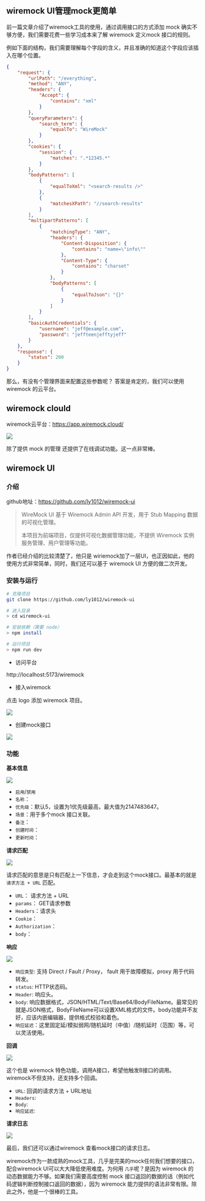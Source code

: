 ## wiremock UI管理mock更简单

前一篇文章介绍了wiremock工具的使用，通过调用接口的方式添加 mock 确实不够方便，我们需要花费一些学习成本来了解 wiremock 定义mock 接口的规则。


例如下面的结构，我们需要理解每个字段的含义，并且准确的知道这个字段应该插入在哪个位置。

```json
{
    "request": {
        "urlPath": "/everything",
        "method": "ANY",
        "headers": {
            "Accept": {
                "contains": "xml"
            }
        },
        "queryParameters": {
            "search_term": {
                "equalTo": "WireMock"
            }
        },
        "cookies": {
            "session": {
                "matches": ".*12345.*"
            }
        },
        "bodyPatterns": [
            {
                "equalToXml": "<search-results />"
            },
            {
                "matchesXPath": "//search-results"
            }
        ],
        "multipartPatterns": [
            {
                "matchingType": "ANY",
                "headers": {
                    "Content-Disposition": {
                        "contains": "name=\"info\""
                    },
                    "Content-Type": {
                        "contains": "charset"
                    }
                },
                "bodyPatterns": [
                    {
                        "equalToJson": "{}"
                    }
                ]
            }
        ],
        "basicAuthCredentials": {
            "username": "jeff@example.com",
            "password": "jeffteenjefftyjeff"
        }
    },
    "response": {
        "status": 200
    }
}
```

那么，有没有个管理界面来配置这些参数呢？ 答案是肯定的，我们可以使用 wiremock 的云平台。

## wiremock clould

wiremock云平台：https://app.wiremock.cloud/

![](./wiremock_cloud.png)

除了提供 mock 的管理 还提供了在线调试功能。这一点非常棒。

## wiremock UI

### 介绍

github地址：https://github.com/ly1012/wiremock-ui

> WireMock UI 基于 Wiremock Admin API 开发，用于 Stub Mapping 数据的可视化管理。
>
> 本项目为前端项目，仅提供可视化数据管理功能，不提供 Wiremock 实例服务管理、用户管理等功能。

作者已经介绍的比较清楚了，他只是 wiriemock加了一层UI，也正因如此，他的使用方式非常简单，同时，我们还可以基于 wiremock UI 方便的做二次开发。

### 安装与运行

```bash
# 克隆项目
git clone https://github.com/ly1012/wiremock-ui  

# 进入目录
> cd wiremock-ui

# 安装依赖（需要 node）
> npm install

# 运行项目
> npm run dev
```

* 访问平台

http://localhost:5173/wiremock

* 接入wiremock

点击 logo 添加 wiremock 项目。

![](./wiremock_ui_1.png)

* 创建mock接口

![](./wiremock_ui_2.png)


### 功能

__基本信息__

![](./wiremock_ui_3.png)

* `启用`/`禁用`
* `名称`：
* `优先级`：默认5，设置为1优先级最高，最大值为2147483647。
* `场景`：用于多个mock 接口关联。
* `备注`：
* `创建时间`：
* `更新时间`：

__请求匹配__

![](./wiremock_ui_4.png)

请求匹配的意思是只有匹配上一下信息，才会走到这个mock接口。最基本的就是 `请求方法 + URL` 匹配。

* `URL`： 请求方法 + URL
* `params`： GET请求参数
* `Headers`：请求头
* `Cookie`：
* `Authorization`：
* `body`：


__响应__

![](./wiremock_ui_5.png)

* `响应类型`: 支持 Direct / Fault / Proxy， fault 用于故障模拟，proxy 用于代码转发。
* `status`: HTTP状态码。
* `Header`: 响应头。
* `body`: 响应数据格式，JSON/HTML/Text/Base64/BodyFileName。最常见的就是JSON格式，BodyFileName可以设置XML格式的文件。body功能并不友好，应该内嵌编辑器，提供格式校验和着色。
* `响应延迟`：这里固定延/模拟弱网/随机延时（中值）/随机延时（范围）等，可以灵活使用。


__回调__

![](./wiremock_ui_6.png)

这个也是 wiremock 特色功能，调用A接口，希望他触发B接口的调用。wiremock不但支持，还支持多个回调。

* `URL`: 回调的请求方法 + URL地址
* `Headers`: 
* `Body`:
* `响应延迟`:


__请求日志__

![](./wiremock_ui_7.png)

最后，我们还可以通过wiremock 查看mock接口的请求日志。


wiremock作为一款成熟的mock工具，几乎是完美的mock任何我们想要的接口，配合wiremock UI可以大大降低使用难度。为何用 `几乎`呢？是因为 wiremock 的动态数据能力不够。如果我们需要高度控制 mock 接口返回的数据的话（例如代码逻辑判断控制接口返回的数据），因为 wiremock 能力提供的语法非常有限。除此之外，他是一个很棒的工具。




